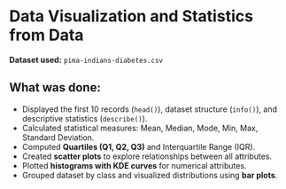 # Data Visualization and Statistics from Data

**Dataset used:** `pima-indians-diabetes.csv`

## What was done:
- Displayed the first 10 records (`head()`), dataset structure (`info()`), and descriptive statistics (`describe()`).
- Calculated statistical measures: Mean, Median, Mode, Min, Max, Standard Deviation.
- Computed **Quartiles (Q1, Q2, Q3)** and Interquartile Range (IQR).
- Created **scatter plots** to explore relationships between all attributes.
- Plotted **histograms with KDE curves** for numerical attributes.
- Grouped dataset by class and visualized distributions using **bar plots**.


